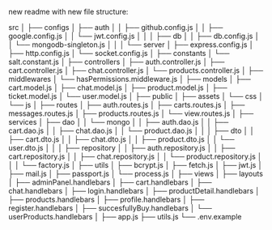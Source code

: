 new readme with new file structure:

src
│
├── configs
│  ├── auth
│  │  ├── github.config.js
│  │  ├── google.config.js
│  │  └── jwt.config.js
│  │
│  ├── db
│  │  ├── db.config.js
│  │  └── mongodb-singleton.js
│  │
│  └── server
│    ├── express.config.js
│    ├── http.config.js
│    └── socket.config.js
│
├── constants
│  └── salt.constant.js
│
├── controllers
│  ├── auth.controller.js
│  ├── cart.controller.js
│  ├── chat.controller.js
│  └── products.controller.js
│
├── middlewares
│  └── hasPermissions.middleware.js
│
├── models
│  ├── cart.model.js
│  ├── chat.model.js
│  ├── product.model.js
│  ├── ticket.model.js
│  └── user.model.js
│
├── public
│  ├── assets
│  └── css
│  └── js
│
├── routes
│  ├── auth.routes.js
│  ├── carts.routes.js
│  ├── messages.routes.js
│  ├── products.routes.js
│  └── view.routes.js
│
├── services
│  ├── dao
│  │  └── mongo
│  │    ├── auth.dao.js
│  │    ├── cart.dao.js
│  │    ├── chat.dao.js
│  │    └── product.dao.js
│  │
│  ├── dto
│  │  ├── cart.dto.js
│  │  ├── chat.dto.js
│  │  ├── product.dto.js
│  │  └── user.dto.js
│  │
│  ├── repository
│  │  ├── auth.repository.js
│  │  ├── cart.repository.js
│  │  ├── chat.repository.js
│  │  └── product.repository.js
│  │
│  └── factory.js
│
├── utils
│  ├── bcrypt.js
│  ├── fetch.js
│  ├── jwt.js
│  ├── mail.js
│  ├── passport.js
│  └── process.js
│
├── views
│  ├── layouts
│  ├── adminPanel.handlebars
│  ├── cart.handlebars
│  ├── chat.handlebars
│  ├── login.handlebars
│  ├── productDetail.handlebars
│  ├── products.handlebars
│  ├── profile.handlebars
│  ├── register.handlebars
│  ├── succesfullyBuy.handlebars
│  └── userProducts.handlebars
│
├── app.js
├── utils.js
└── .env.example
